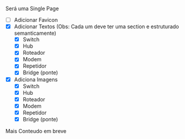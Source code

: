 Será uma Single Page

- [ ] Adicionar Favicon
- [x] Adicionar Textos (Obs: Cada um deve ter uma section e estruturado semanticamente)
    - [x] Switch
    - [x] Hub
    - [x] Roteador
    - [x] Modem
    - [x] Repetidor
    - [x] Bridge (ponte)
 
- [x] Adiciona Imagens
    - [x] Switch
    - [x] Hub
    - [x] Roteador
    - [x] Modem
    - [x] Repetidor
    - [x] Bridge (ponte)

Mais Conteudo em breve
